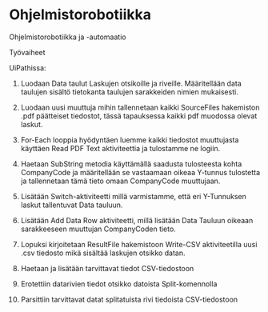 # Ohjelmistorobotiikka
Ohjelmistorobotiikka ja -automaatio

Työvaiheet

UiPathissa:


1. Luodaan Data taulut Laskujen otsikoille ja riveille. Määritellään data taulujen sisältö tietokanta taulujen sarakkeiden nimien mukaisesti.

2. Luodaan uusi muuttuja mihin tallennetaan kaikki SourceFiles hakemiston .pdf päätteiset tiedostot, tässä tapauksessa kaikki pdf muodossa olevat laskut.

3. For-Each looppia hyödyntäen luemme kaikki tiedostot muuttujasta käyttäen Read PDF Text aktiviteettia ja tulostamme ne logiin.

4. Haetaan SubString metodia käyttämällä saadusta tulosteesta kohta CompanyCode ja määritellään se vastaamaan oikeaa Y-tunnus tulostetta ja tallennetaan tämä tieto omaan CompanyCode muuttujaan.

5. Lisätään Switch-aktiviteetti millä varmistamme, että eri Y-Tunnuksen laskut tallentuvat Data tauluun.

6. Lisätään Add Data Row aktiviteetti, millä lisätään Data Tauluun oikeaan sarakkeeseen muuttujan CompanyCoden tieto.

7. Lopuksi kirjoitetaan ResultFile hakemistoon Write-CSV aktiviteetilla uusi .csv tiedosto mikä sisältää laskujen otsikko datan.

8. Haetaan ja lisätään tarvittavat tiedot CSV-tiedostoon

9. Erotettiin datarivien tiedot otsikko datoista Split-komennolla

10. Parsittiin tarvittavat datat splitatuista rivi tiedoista CSV-tiedostoon
